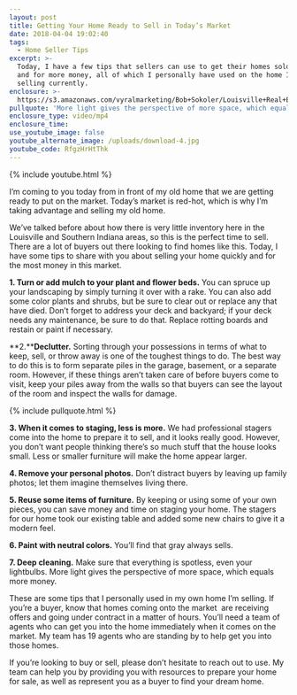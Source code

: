 ```yaml
---
layout: post
title: Getting Your Home Ready to Sell in Today’s Market
date: 2018-04-04 19:02:40
tags:
  - Home Seller Tips
excerpt: >-
  Today, I have a few tips that sellers can use to get their homes sold quickly
  and for more money, all of which I personally have used on the home I’m
  selling currently.
enclosure: >-
  https://s3.amazonaws.com/vyralmarketing/Bob+Sokoler/Louisville+Real+Estate-+Getting+Your+Home+Ready+to+Sell+in+Todays+Market.mp4
pullquote: 'More light gives the perspective of more space, which equals more money.'
enclosure_type: video/mp4
enclosure_time:
use_youtube_image: false
youtube_alternate_image: /uploads/download-4.jpg
youtube_code: RfgzHrHtThk
---
```


{% include youtube.html %}

I’m coming to you today from in front of my old home that we are getting ready to put on the market. Today’s market is red-hot, which is why I’m taking advantage and selling my old home.

We’ve talked before about how there is very little inventory here in the Louisville and Southern Indiana areas, so this is the perfect time to sell. There are a lot of buyers out there looking to find homes like this. Today, I have some tips to share with you about selling your home quickly and for the most money in this market.

**1. Turn or add mulch to your plant and flower beds.** You can spruce up your landscaping by simply turning it over with a rake. You can also add some color plants and shrubs, but be sure to clear out or replace any that have died. Don’t forget to address your deck and backyard; if your deck needs any maintenance, be sure to do that. Replace rotting boards and restain or paint if necessary.

**2.****Declutter.** Sorting through your possessions in terms of what to keep, sell, or throw away is one of the toughest things to do. The best way to do this is to form separate piles in the garage, basement, or a separate room. However, if these things aren’t taken care of before buyers come to visit, keep your piles away from the walls so that buyers can see the layout of the room and inspect the walls for damage.

{% include pullquote.html %}

**3. When it comes to staging, less is more.** We had professional stagers come into the home to prepare it to sell, and it looks really good. However, you don’t want people thinking there’s so much stuff that the house looks small. Less or smaller furniture will make the home appear larger.

**4. Remove your personal photos.** Don’t distract buyers by leaving up family photos; let them imagine themselves living there.

**5. Reuse some items of furniture.** By keeping or using some of your own pieces, you can save money and time on staging your home. The stagers for our home took our existing table and added some new chairs to give it a modern feel.

**6. Paint with neutral colors.** You’ll find that gray always sells.

**7. Deep cleaning.** Make sure that everything is spotless, even your lightbulbs. More light gives the perspective of more space, which equals more money.

These are some tips that I personally used in my own home I’m selling. If you’re a buyer, know that homes coming onto the market  are receiving offers and going under contract in a matter of hours. You’ll need a team of agents who can get you into the home immediately when it comes on the market. My team has 19 agents who are standing by to help get you into those homes.

If you’re looking to buy or sell, please don’t hesitate to reach out to use. My team can help you by providing you with resources to prepare your home for sale, as well as represent you as a buyer to find your dream home.